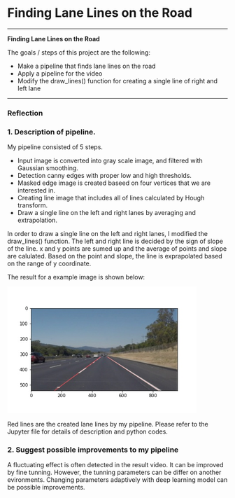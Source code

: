 # **Finding Lane Lines on the Road** 
---

**Finding Lane Lines on the Road**

The goals / steps of this project are the following:
* Make a pipeline that finds lane lines on the road
* Apply a pipeline for the video
* Modify the draw_lines() function for creating a single line of right and left lane


[//]: # (Image References)

[image_in]: ./test_images/solidWhiteRight.jpg "Input image"
[image_out]: ./test_images_output/solidWhiteRight.jpg "Output image"

---

### Reflection

### 1. Description of pipeline.

My pipeline consisted of 5 steps. 
* Input image is converted into gray scale image, and filtered with Gaussian smoothing.
* Detection canny edges with proper low and high thresholds.
* Masked edge image is created baseed on four vertices that we are interested in.
* Creating line image that includes all of lines calculated by Hough transform.
* Draw a single line on the left and right lanes by averaging and extrapolation.

In order to draw a single line on the left and right lanes, I modified the draw_lines() function.
The left and right line is decided by the sign of slope of the line.
x and y points are sumed up and the average of points and slope are calulated.
Based on the point and slope, the line is exprapolated based on the range of y coordinate.

The result for a example image is shown below:

![alt text][image_out]

Red lines are the created lane lines by my pipeline. Please refer to the Jupyter file for details of description and python codes.

### 2. Suggest possible improvements to my pipeline

A fluctuating effect is often detected in the result video. It can be improved by fine tunning. However, the tunning parameters can be differ on another evironments.
Changing parameters adaptively with deep learning model can be possible improvements.
